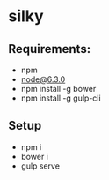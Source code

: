 # silky

## Requirements:
- npm
- node@6.3.0
- npm install -g bower
- npm install -g gulp-cli

## Setup
- npm i
- bower i
- gulp serve
